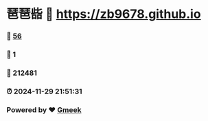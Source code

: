 # 琶琶啙 :link: https://zb9678.github.io 
### :page_facing_up: [56](https://zb9678.github.io/tag.html) 
### :speech_balloon: 1 
### :hibiscus: 212481 
### :alarm_clock: 2024-11-29 21:51:31 
### Powered by :heart: [Gmeek](https://github.com/Meekdai/Gmeek)
